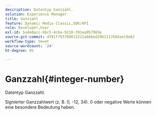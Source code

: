 ```yaml
---
description: Datentyp Ganzzahl.
solution: Experience Manager
title: Ganzzahl
feature: Dynamic Media Classic,SDK/API
role: Developer,User
exl-id: 5a4e0acc-bbc5-4cbe-9210-391ea957965e
source-git-commit: 4f81f755789613222a66bed2961117604ae19e62
workflow-type: tm+mt
source-wordcount: '24'
ht-degree: 0%

---
```


# Ganzzahl{#integer-number}

Datentyp Ganzzahl.

Signierter Ganzzahlwert (z. B. 0, -12, 34). 0 oder negative Werte können eine besondere Bedeutung haben.
